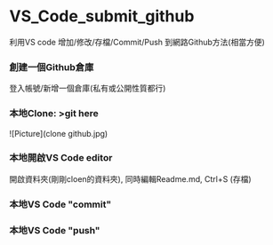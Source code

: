 # VS_Code_submit_github
利用VS code 增加/修改/存檔/Commit/Push 到網路Github方法(相當方便)

### 創建一個Github倉庫
登入帳號/新增一個倉庫(私有或公開性質都行)

### 本地Clone: >git here
![Picture](clone github.jpg)

### 本地開啟VS Code editor
開啟資料夾(剛剛cloen的資料夾), 同時編輯Readme.md, Ctrl+S (存檔)

### 本地VS Code "commit" 


### 本地VS Code "push"

